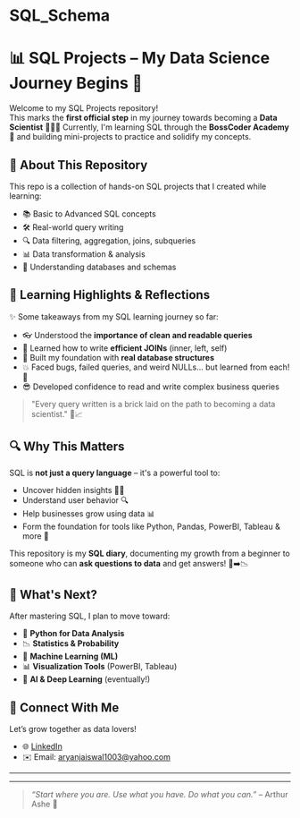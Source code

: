 # SQL_Schema
# 📊 SQL Projects – My Data Science Journey Begins 🚀

Welcome to my SQL Projects repository!  
This marks the **first official step** in my journey towards becoming a **Data Scientist** 👨‍💻✨ 
Currently, I'm learning SQL through the **BossCoder Academy** 🧠 and building mini-projects to practice and solidify my concepts.

## 🏁 About This Repository

This repo is a collection of hands-on SQL projects that I created while learning:

- 📚 Basic to Advanced SQL concepts  
- 🛠 Real-world query writing  
- 🔍 Data filtering, aggregation, joins, subqueries  
- 📊 Data transformation & analysis  
- 🧱 Understanding databases and schemas  

## 🧠 Learning Highlights & Reflections

✨ Some takeaways from my SQL learning journey so far:

- 👓 Understood the **importance of clean and readable queries**
- 🔄 Learned how to write **efficient JOINs** (inner, left, self)
- 🧱 Built my foundation with **real database structures**
- 💥 Faced bugs, failed queries, and weird NULLs... but learned from each! 💪
- 😎 Developed confidence to read and write complex business queries

> "Every query written is a brick laid on the path to becoming a data scientist." 🧱📈


## 🔍 Why This Matters

SQL is **not just a query language** – it's a powerful tool to:

- Uncover hidden insights 🕵️‍♂️  
- Understand user behavior 🔍  
- Help businesses grow using data 📊  
- Form the foundation for tools like Python, Pandas, PowerBI, Tableau & more 🔧  

This repository is my **SQL diary**, documenting my growth from a beginner to someone who can **ask questions to data** and get answers! 💬➡️📉


## 📆 What's Next?

After mastering SQL, I plan to move toward:

- 🐍 **Python for Data Analysis**  
- 📉 **Statistics & Probability**  
- 🔮 **Machine Learning (ML)**  
- 📊 **Visualization Tools** (PowerBI, Tableau)  
- 🤖 **AI & Deep Learning** (eventually!)  


## 📌 Connect With Me

Let’s grow together as data lovers!

- 🌐 [LinkedIn]((https://www.linkedin.com/in/jaiswal-ar/))
- ✉️ Email: aryanjaiswal1003@yahoo.com

---
---

> _“Start where you are. Use what you have. Do what you can.”_ – Arthur Ashe 🌟  

